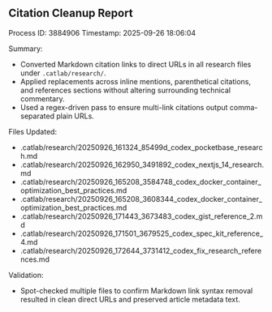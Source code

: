 ## Citation Cleanup Report

Process ID: 3884906
Timestamp: 2025-09-26 18:06:04

Summary:
- Converted Markdown citation links to direct URLs in all research files under `.catlab/research/`.
- Applied replacements across inline mentions, parenthetical citations, and references sections without altering surrounding technical commentary.
- Used a regex-driven pass to ensure multi-link citations output comma-separated plain URLs.

Files Updated:
- .catlab/research/20250926_161324_85499d_codex_pocketbase_research.md
- .catlab/research/20250926_162950_3491892_codex_nextjs_14_research.md
- .catlab/research/20250926_165208_3584748_codex_docker_container_optimization_best_practices.md
- .catlab/research/20250926_165208_3608344_codex_docker_container_optimization_best_practices.md
- .catlab/research/20250926_171443_3673483_codex_gist_reference_2.md
- .catlab/research/20250926_171501_3679525_codex_spec_kit_reference_4.md
- .catlab/research/20250926_172644_3731412_codex_fix_research_references.md

Validation:
- Spot-checked multiple files to confirm Markdown link syntax removal resulted in clean direct URLs and preserved article metadata text.
